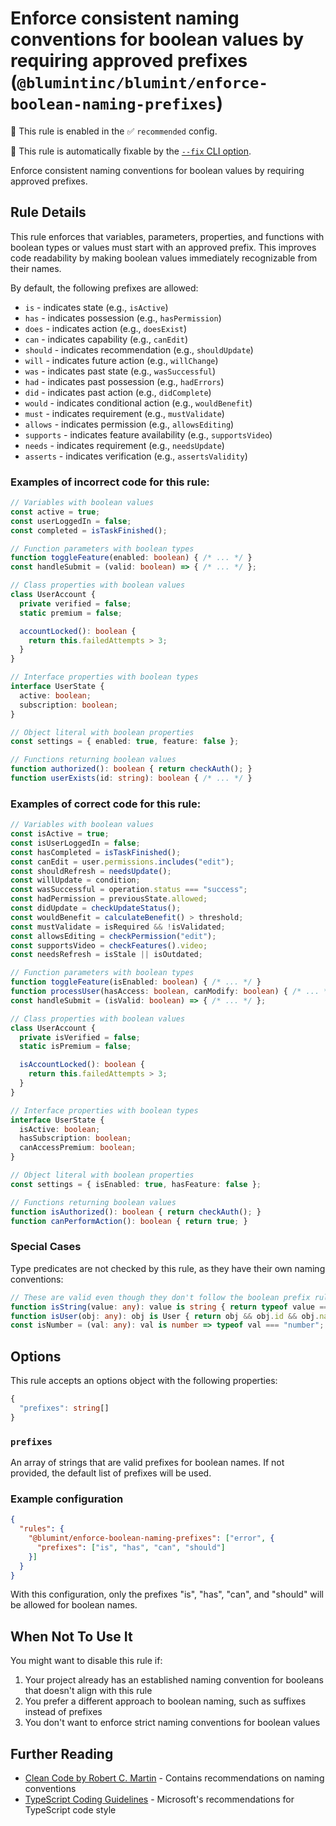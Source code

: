 # Enforce consistent naming conventions for boolean values by requiring approved prefixes (`@blumintinc/blumint/enforce-boolean-naming-prefixes`)

💼 This rule is enabled in the ✅ `recommended` config.

🔧 This rule is automatically fixable by the [`--fix` CLI option](https://eslint.org/docs/latest/user-guide/command-line-interface#--fix).

<!-- end auto-generated rule header -->

Enforce consistent naming conventions for boolean values by requiring approved prefixes.

## Rule Details

This rule enforces that variables, parameters, properties, and functions with boolean types or values must start with an approved prefix. This improves code readability by making boolean values immediately recognizable from their names.

By default, the following prefixes are allowed:
- `is` - indicates state (e.g., `isActive`)
- `has` - indicates possession (e.g., `hasPermission`)
- `does` - indicates action (e.g., `doesExist`)
- `can` - indicates capability (e.g., `canEdit`)
- `should` - indicates recommendation (e.g., `shouldUpdate`)
- `will` - indicates future action (e.g., `willChange`)
- `was` - indicates past state (e.g., `wasSuccessful`)
- `had` - indicates past possession (e.g., `hadErrors`)
- `did` - indicates past action (e.g., `didComplete`)
- `would` - indicates conditional action (e.g., `wouldBenefit`)
- `must` - indicates requirement (e.g., `mustValidate`)
- `allows` - indicates permission (e.g., `allowsEditing`)
- `supports` - indicates feature availability (e.g., `supportsVideo`)
- `needs` - indicates requirement (e.g., `needsUpdate`)
- `asserts` - indicates verification (e.g., `assertsValidity`)

### Examples of **incorrect** code for this rule:

```ts
// Variables with boolean values
const active = true;
const userLoggedIn = false;
const completed = isTaskFinished();

// Function parameters with boolean types
function toggleFeature(enabled: boolean) { /* ... */ }
const handleSubmit = (valid: boolean) => { /* ... */ };

// Class properties with boolean values
class UserAccount {
  private verified = false;
  static premium = false;

  accountLocked(): boolean {
    return this.failedAttempts > 3;
  }
}

// Interface properties with boolean types
interface UserState {
  active: boolean;
  subscription: boolean;
}

// Object literal with boolean properties
const settings = { enabled: true, feature: false };

// Functions returning boolean values
function authorized(): boolean { return checkAuth(); }
function userExists(id: string): boolean { /* ... */ }
```

### Examples of **correct** code for this rule:

```ts
// Variables with boolean values
const isActive = true;
const isUserLoggedIn = false;
const hasCompleted = isTaskFinished();
const canEdit = user.permissions.includes("edit");
const shouldRefresh = needsUpdate();
const willUpdate = condition;
const wasSuccessful = operation.status === "success";
const hadPermission = previousState.allowed;
const didUpdate = checkUpdateStatus();
const wouldBenefit = calculateBenefit() > threshold;
const mustValidate = isRequired && !isValidated;
const allowsEditing = checkPermission("edit");
const supportsVideo = checkFeatures().video;
const needsRefresh = isStale || isOutdated;

// Function parameters with boolean types
function toggleFeature(isEnabled: boolean) { /* ... */ }
function processUser(hasAccess: boolean, canModify: boolean) { /* ... */ }
const handleSubmit = (isValid: boolean) => { /* ... */ };

// Class properties with boolean values
class UserAccount {
  private isVerified = false;
  static isPremium = false;

  isAccountLocked(): boolean {
    return this.failedAttempts > 3;
  }
}

// Interface properties with boolean types
interface UserState {
  isActive: boolean;
  hasSubscription: boolean;
  canAccessPremium: boolean;
}

// Object literal with boolean properties
const settings = { isEnabled: true, hasFeature: false };

// Functions returning boolean values
function isAuthorized(): boolean { return checkAuth(); }
function canPerformAction(): boolean { return true; }
```

### Special Cases

Type predicates are not checked by this rule, as they have their own naming conventions:

```ts
// These are valid even though they don't follow the boolean prefix rule
function isString(value: any): value is string { return typeof value === "string"; }
function isUser(obj: any): obj is User { return obj && obj.id && obj.name; }
const isNumber = (val: any): val is number => typeof val === "number";
```

## Options

This rule accepts an options object with the following properties:

```ts
{
  "prefixes": string[]
}
```

### `prefixes`

An array of strings that are valid prefixes for boolean names. If not provided, the default list of prefixes will be used.

### Example configuration

```json
{
  "rules": {
    "@blumint/enforce-boolean-naming-prefixes": ["error", {
      "prefixes": ["is", "has", "can", "should"]
    }]
  }
}
```

With this configuration, only the prefixes "is", "has", "can", and "should" will be allowed for boolean names.

## When Not To Use It

You might want to disable this rule if:

1. Your project already has an established naming convention for booleans that doesn't align with this rule
2. You prefer a different approach to boolean naming, such as suffixes instead of prefixes
3. You don't want to enforce strict naming conventions for boolean values

## Further Reading

- [Clean Code by Robert C. Martin](https://www.amazon.com/Clean-Code-Handbook-Software-Craftsmanship/dp/0132350882) - Contains recommendations on naming conventions
- [TypeScript Coding Guidelines](https://github.com/microsoft/TypeScript/wiki/Coding-guidelines) - Microsoft's recommendations for TypeScript code style
